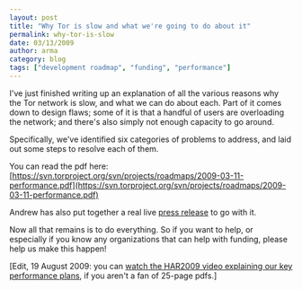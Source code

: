 ```yaml
---
layout: post
title: "Why Tor is slow and what we're going to do about it"
permalink: why-tor-is-slow
date: 03/13/2009
author: arma
category: blog
tags: ["development roadmap", "funding", "performance"]
---
```


I've just finished writing up an explanation of all the various reasons why the Tor network is slow, and what we can do about each. Part of it comes down to design flaws; some of it is that a handful of users are overloading the network; and there's also simply not enough capacity to go around.

Specifically, we've identified six categories of problems to address, and laid out some steps to resolve each of them.

You can read the pdf here:  
 [https://svn.torproject.org/svn/projects/roadmaps/2009-03-11-performance.pdf](https://svn.torproject.org/svn/projects/roadmaps/2009-03-11-performance.pdf)

Andrew has also put together a real live [press release](https://www.torproject.org/press/2009-03-12-performance-roadmap-press-release) to go with it.

Now all that remains is to do everything. So if you want to help, or especially if you know any organizations that can help with funding, please help us make this happen!

[Edit, 19 August 2009: you can [watch the HAR2009 video explaining our key performance plans](https://blog.torproject.org/har2009-video-tor-performance), if you aren't a fan of 25-page pdfs.]

